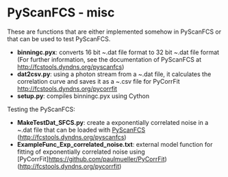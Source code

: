 PyScanFCS - misc
===========

These are functions that are either implemented somehow in PyScanFCS or that can be used to test PyScanFCS.

- **binningc.pyx**: converts 16 bit ~.dat file format to 32 bit ~.dat file format (For further information, see the documentation of PyScanFCS at http://fcstools.dyndns.org/pyscanfcs)
- **dat2csv.py**: using a photon stream from a ~.dat file, it calculates the correlation curve and saves it as a ~.csv file for PyCorrFit http://fcstools.dyndns.org/pycorrfit
- **setup.py**: compiles binningc.pyx using Cython

Testing the PyScanFCS:
- **MakeTestDat_SFCS.py**: create a exponentially correlated noise in a ~.dat file that can be loaded with [PyScanFCS](https://github.com/paulmueller/PyScanFCS) (http://fcstools.dyndns.org/pyscanfcs)
- **ExampleFunc_Exp_correlated_noise.txt**: external model function for fitting of exponentially correlated noise using [PyCorrFit]https://github.com/paulmueller/PyCorrFit) (http://fcstools.dyndns.org/pycorrfit)
